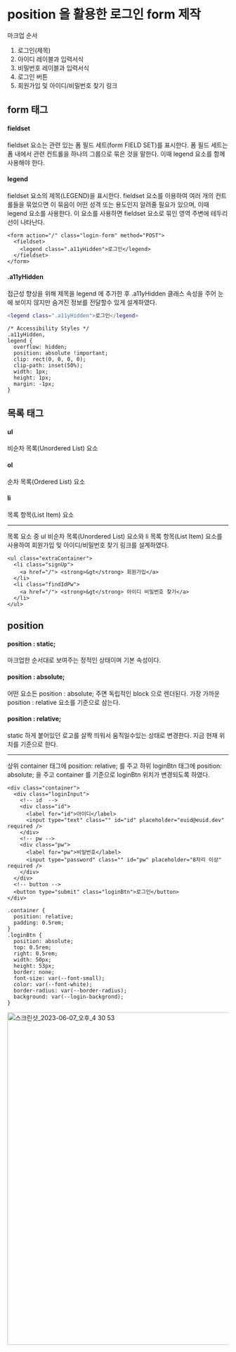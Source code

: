 # position 을 활용한 로그인 form 제작

마크업 순서
1. 로그인(제목)
2. 아이디 레이블과 입력서식
3. 비밀번호 레이블과 입력서식
4. 로그인 버튼
5. 회원가입 및 아이디/비밀번호 찾기 링크 


## form 태그 
#### fieldset
fieldset 요소는 관련 있는 폼 필드 세트(form FIELD SET)를 표시한다. 폼 필드 세트는 폼 내에서 관련 컨트롤을 하나의 그룹으로 묶은 것을 말한다. 이때 legend 요소를 함께 사용해야 한다.
#### legend
fieldset 요소의 제목(LEGEND)을 표시한다. fieldset 요소를 이용하여 여러 개의 컨트롤들을 묶었으면 이 묶음이 어떤 성격 또는 용도인지 알려줄 필요가 있으며, 이때 legend 요소를 사용한다.
이 요소를 사용하면 fieldset 요소로 묶인 영역 주변에 테두리 선이 나타난다.
```
<form action="/" class="login-form" method="POST">
  <fieldset>
    <legend class=".a11yHidden">로그인</legend>
  </fieldset>
</form>
```
#### .a11yHidden
접근성 향상을 위해 제목을 legend 에 추가한 후 .a11yHidden 클래스 속성을 주어 눈에 보이지 않지만 숨겨진 정보를 전달할수 있게 설계하였다. 
````g
<legend class=".a11yHidden">로그인</legend>
````
````
/* Accessibility Styles */
.a11yHidden,
legend {
  overflow: hidden;
  position: absolute !important;
  clip: rect(0, 0, 0, 0);
  clip-path: inset(50%);
  width: 1px;
  height: 1px;
  margin: -1px;
}
````
## 목록 태그
#### ul 
비순차 목록(Unordered List) 요소
#### ol 
순차 목록(Ordered List) 요소
#### li 
목록 항목(List Item) 요소
***
목록 요소 중 ul 비순차 목록(Unordered List) 요소와 li 목록 항목(List Item) 요소를 사용하여 회원가입 및 아이디/비밀번호 찾기 링크를 설계하였다.
````
<ul class="extraContainer">
  <li class="signUp">
    <a href="/"> <strong>&gt</strong> 회원가입</a>
  </li>
  <li class="findIdPw">
    <a href="/"> <strong>&gt</strong> 아이디 비밀번호 찾기</a>
  </li>
</ul>
````
## position
#### position : static;
마크업한 순서대로 보여주는 정적인 상태이며 기본 속성이다.
#### position : absolute;
어떤 요소든 position : absolute; 주면 독립적인 block 으로 렌더된다. 가장 가까운 position : relative 요소를 기준으로 삼는다.
#### position : relative;
static 하게 붙어있던 로고를 살짝 띄워서 움직일수있는 상태로 변경한다. 지금 현재 위치를 기준으로 한다.
***
상위 container 태그에 position: relative; 를 주고 하위 loginBtn 태그에 position: absolute; 을 주고 container 를 기준으로 loginBtn 위치가 변경되도록 하였다.
```
<div class="container">
  <div class="loginInput">
    <!-- id  -->
    <div class="id">
      <label for="id">아이디</label>
      <input type="text" class="" id="id" placeholder="euid@euid.dev" required />
    </div>
    <!-- pw -->
    <div class="pw">
      <label for="pw">비밀번호</label>
      <input type="password" class="" id="pw" placeholder="8자리 이상" required />
    </div>
  </div>
  <!-- button -->
  <button type="submit" class="loginBtn">로그인</button>
</div>
```
```
.container {
  position: relative;
  padding: 0.5rem;
}
.loginBtn {
  position: absolute;
  top: 0.5rem;
  right: 0.5rem;
  width: 50px;
  height: 53px;
  border: none;
  font-size: var(--font-small);
  color: var(--font-white);
  border-radius: var(--border-radius);
  background: var(--login-backgrond);
}
```


<img width="755" alt="스크린샷_2023-06-07_오후_4 30 53" src="https://github.com/jellyjoji/home-work/assets/74365275/5d3066ef-163f-4890-94a8-12c9e002ebd1">
